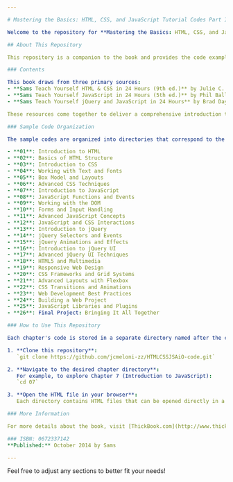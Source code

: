 ```yaml
---

# Mastering the Basics: HTML, CSS, and JavaScript Tutorial Codes Part I

Welcome to the repository for **Mastering the Basics: HTML, CSS, and JavaScript**. This collection includes the sample code from the book *Sams Teach Yourself HTML, CSS, & JavaScript All-in-One* (all editions). Whether you're new to web development or brushing up on your skills, these chapters offer a solid foundation in building modern, standards-compliant websites.

## About This Repository

This repository is a companion to the book and provides the code examples used throughout. The code is organized by chapter, making it easy to follow along with the lessons.

### Contents

This book draws from three primary sources:
- **Sams Teach Yourself HTML & CSS in 24 Hours (9th ed.)** by Julie C. Meloni
- **Sams Teach Yourself JavaScript in 24 Hours (5th ed.)** by Phil Ballard and Michael Moncur
- **Sams Teach Yourself jQuery and JavaScript in 24 Hours** by Brad Dayley

These resources come together to deliver a comprehensive introduction to front-end development using HTML5, CSS, and JavaScript. You'll also explore basic functionalities with the jQuery and jQuery UI libraries.

### Sample Code Organization

The sample codes are organized into directories that correspond to the chapter numbers in the book. Below are the key chapters you might be interested in:

- **01**: Introduction to HTML
- **02**: Basics of HTML Structure
- **03**: Introduction to CSS
- **04**: Working with Text and Fonts
- **05**: Box Model and Layouts
- **06**: Advanced CSS Techniques
- **07**: Introduction to JavaScript
- **08**: JavaScript Functions and Events
- **09**: Working with the DOM
- **10**: Forms and Input Handling
- **11**: Advanced JavaScript Concepts
- **12**: JavaScript and CSS Interactions
- **13**: Introduction to jQuery
- **14**: jQuery Selectors and Events
- **15**: jQuery Animations and Effects
- **16**: Introduction to jQuery UI
- **17**: Advanced jQuery UI Techniques
- **18**: HTML5 and Multimedia
- **19**: Responsive Web Design
- **20**: CSS Frameworks and Grid Systems
- **21**: Advanced Layouts with Flexbox
- **22**: CSS Transitions and Animations
- **23**: Web Development Best Practices
- **24**: Building a Web Project
- **25**: JavaScript Libraries and Plugins
- **26**: Final Project: Bringing It All Together

### How to Use This Repository

Each chapter's code is stored in a separate directory named after the chapter number. To get started:

1. **Clone this repository**:  
   `git clone https://github.com/jcmeloni-zz/HTMLCSSJSAiO-code.git`

2. **Navigate to the desired chapter directory**:  
   For example, to explore Chapter 7 (Introduction to JavaScript):  
   `cd 07`

3. **Open the HTML file in your browser**:  
   Each directory contains HTML files that can be opened directly in a browser for hands-on learning.

### More Information

For more details about the book, visit [ThickBook.com](http://www.thickbook.com/books-2/sams-teach-yourself-html-css-javascript-all-in-one/).

### ISBN: 0672337142  
**Published:** October 2014 by Sams

---
```


Feel free to adjust any sections to better fit your needs!
